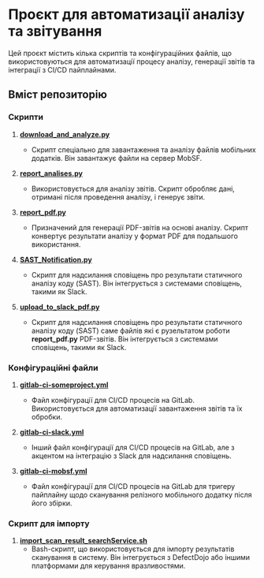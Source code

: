 # Проєкт для автоматизації аналізу та звітування

Цей проєкт містить кілька скриптів та конфігураційних файлів, що використовуються для автоматизації процесу аналізу, генерації звітів та інтеграції з CI/CD пайплайнами.

## Вміст репозиторію

### Скрипти

1. **[download_and_analyze.py](https://github.com/Zavada-Nazarii/SAST/blob/main/download_and_analyze.py)**
   - Скрипт спеціально для завантаження та аналізу файлів мобільних додатків. Він завантажує файли на сервер MobSF.

2. **[report_analises.py](https://github.com/Zavada-Nazarii/SAST/blob/main/report_analises.py)**
   - Використовується для аналізу звітів. Скрипт обробляє дані, отримані після проведення аналізу, і генерує звіти.

3. **[report_pdf.py](https://github.com/Zavada-Nazarii/SAST/blob/main/report_pdf.py)**
   - Призначений для генерації PDF-звітів на основі аналізу. Скрипт конвертує результати аналізу у формат PDF для подальшого використання.

4. **[SAST_Notification.py](https://github.com/Zavada-Nazarii/SAST/blob/main/SAST_Notification.py)**
   - Скрипт для надсилання сповіщень про результати статичного аналізу коду (SAST). Він інтегрується з системами сповіщень, такими як Slack.
   
5. **[upload_to_slack_pdf.py](https://github.com/Zavada-Nazarii/SAST/blob/main/upload_to_slack_pdf.py)**
   - Скрипт для надсилання сповіщень про результати статичного аналізу коду (SAST) саме файлів які є рузельтатом роботи **report_pdf.py** PDF-звітів. Він інтегрується з системами сповіщень, такими як Slack.

### Конфігураційні файли

1. **[gitlab-ci-someproject.yml](https://github.com/Zavada-Nazarii/SAST/blob/main/gitlab-ci-site.yml)**
   - Файл конфігурації для CI/CD процесів на GitLab. Використовується для автоматизації завантаження звітів та їх обробки.

2. **[gitlab-ci-slack.yml](https://github.com/Zavada-Nazarii/SAST/blob/main/gitlab-ci-slack.yml)**
   - Інший файл конфігурації для CI/CD процесів на GitLab, але з акцентом на інтеграцію з Slack для надсилання сповіщень.

3. **[gitlab-ci-mobsf.yml](https://github.com/Zavada-Nazarii/SAST/blob/main/gitlab-ci-mobsf.yml)**
   - Файл конфігурації для CI/CD процесів на GitLab для тригеру пайплайну щодо сканування релізного мобільного додатку після його збірки.

### Скрипт для імпорту

1. **[import_scan_result_searchService.sh](https://github.com/Zavada-Nazarii/SAST/blob/main/import_scan_result_searchService.sh)**
   - Bash-скрипт, що використовується для імпорту результатів сканування в систему. Він інтегрується з DefectDojo або іншими платформами для керування вразливостями.


